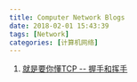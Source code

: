```yaml
---
title: Computer Network Blogs
date: 2018-02-01 15:43:39
tags: [Network]
categories: [计算机网络]
---
```


1. [就是要你懂TCP -- 握手和挥手](https://mp.weixin.qq.com/s/f4xxwS1ISsNEt9gzLGr4dA)
